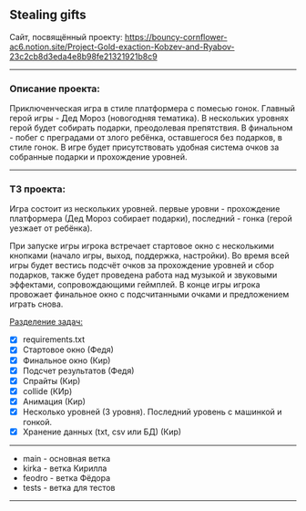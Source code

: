 ## Stealing gifts

Сайт, посвящённый проекту:
https://bouncy-cornflower-ac6.notion.site/Project-Gold-exaction-Kobzev-and-Ryabov-23c2cb8d3eda4e8b98fe21321921b8c9

____ 
### Описание проекта: 
Приключенческая игра в стиле платформера с помесью гонок. 
Главный герой игры - Дед Мороз (новогодняя тематика). В нескольких уровнях герой  будет собирать подарки, преодолевая препятствия. В финальном  - побег с преградами от злого ребёнка, оставшегося без подарков, в стиле гонок. В игре будет присутствовать удобная система очков за собранные подарки и прохождение уровней. 
____
### ТЗ проекта:
Игра состоит из нескольких уровней. первые уровни - прохождение платформера (Дед Мороз собирает подарки), последний - гонка (герой уезжает от ребёнка).

При запуске игры игрока встречает стартовое окно с несколькими кнопками (начало игры, выход, поддержка, настройки). Во время всей игры будет вестись подсчёт очков за прохождение уровней и сбор подарков, также будет проведена работа над музыкой и звуковыми эффектами, сопровождающими геймплей. В конце игры игрока провожает финальное окно с подсчитанными очками и предложением играть снова.

<ins>Разделение задач: </ins>
- [x]  requirements.txt
- [x]  Стартовое окно (Федя)
- [x]  Финальное окно (Кир)
- [x]  Подсчет результатов (Федя)
- [x]  Спрайты (Кир)
- [x]  collide (КИр)
- [x]  Анимация (Кир)
- [x]  Несколько уровней (3 уровня). Последний уровень с машинкой и гонкой.
- [x]  Хранение данных (txt, csv или БД)  (Кир)
____
- main - основная ветка
- kirka - ветка Кирилла
- feodro - ветка Фёдора
- tests - ветка для тестов
____
